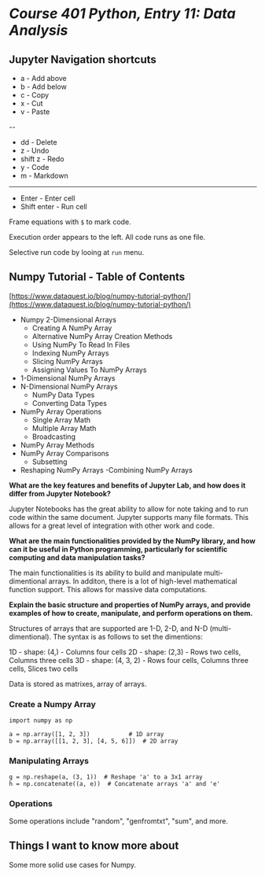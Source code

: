 # *Course 401 Python, Entry 11: Data Analysis*

## Jupyter Navigation shortcuts

+ a - Add above
+ b - Add below
+ c - Copy
+ x - Cut
+ v - Paste

--

+ dd - Delete
+ z - Undo
+ shift z - Redo
+ y - Code
+ m - Markdown

---

+ Enter - Enter cell
+ Shift enter - Run cell

Frame equations with `$` to mark code.

Execution order appears to the left. All code runs as one file.

Selective run code by looing at `run`  menu.

## Numpy Tutorial - Table of Contents

[https://www.dataquest.io/blog/numpy-tutorial-python/](https://www.dataquest.io/blog/numpy-tutorial-python/)

- Numpy 2-Dimensional Arrays
  - Creating A NumPy Array
  - Alternative NumPy Array Creation Methods
  - Using NumPy To Read In Files
  - Indexing NumPy Arrays
  - Slicing NumPy Arrays
  - Assigning Values To NumPy Arrays
- 1-Dimensional NumPy Arrays
- N-Dimensional NumPy Arrays
  - NumPy Data Types
  - Converting Data Types
- NumPy Array Operations
  - Single Array Math
  - Multiple Array Math
  - Broadcasting
- NumPy Array Methods
- NumPy Array Comparisons
  - Subsetting
- Reshaping NumPy Arrays
  -Combining NumPy Arrays

**What are the key features and benefits of Jupyter Lab, and how does it differ from Jupyter Notebook?**

Jupyter Notebooks has the great ability to allow for note taking and to run code within the same document. Jupyter supports many file formats. This allows for a great level of integration with other work and code.

**What are the main functionalities provided by the NumPy library, and how can it be useful in Python programming, particularly for scientific computing and data manipulation tasks?**

The main functionalities is its ability to build and manipulate multi-dimentional arrays. In additon, there is a lot of high-level mathematical function support. This allows for massive data computations.

**Explain the basic structure and properties of NumPy arrays, and provide examples of how to create, manipulate, and perform operations on them.**

Structures of arrays that are supported are 1-D, 2-D, and N-D (multi-dimentional). The syntax is as follows to set the dimentions:

1D - shape: (4,) - Columns four cells
2D - shape: (2,3) - Rows two cells, Columns three cells
3D - shape: (4, 3, 2) - Rows four cells, Columns three cells, Slices two cells

Data is stored as matrixes, array of arrays.

### Create a Numpy Array

`import numpy as np`

```
a = np.array([1, 2, 3])           # 1D array
b = np.array([[1, 2, 3], [4, 5, 6]])  # 2D array
```

### Manipulating Arrays

```
g = np.reshape(a, (3, 1))  # Reshape 'a' to a 3x1 array
h = np.concatenate((a, e))  # Concatenate arrays 'a' and 'e'
```

### Operations

Some operations include "random", "genfromtxt", "sum", and more.

## Things I want to know more about

Some more solid use cases for Numpy.
